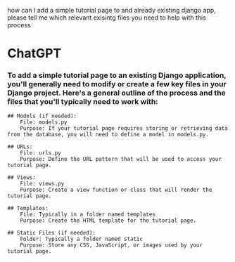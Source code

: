 how can I add a simple tutorial page to and already existing django app, please tell me which relevant exisintg files you need to help with this process

# ChatGPT

### To add a simple tutorial page to an existing Django application, you'll generally need to modify or create a few key files in your Django project. Here's a general outline of the process and the files that you'll typically need to work with:

    ## Models (if needed):
        File: models.py
        Purpose: If your tutorial page requires storing or retrieving data from the database, you will need to define a model in models.py.

    ## URLs:
        File: urls.py
        Purpose: Define the URL pattern that will be used to access your tutorial page.

    ## Views:
        File: views.py
        Purpose: Create a view function or class that will render the tutorial page.

    ## Templates:
        File: Typically in a folder named templates
        Purpose: Create the HTML template for the tutorial page.

    ## Static Files (if needed):
        Folder: Typically a folder named static
        Purpose: Store any CSS, JavaScript, or images used by your tutorial page.
